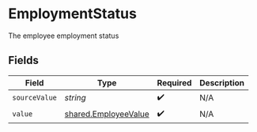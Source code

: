 # EmploymentStatus

The employee employment status


## Fields

| Field                                                               | Type                                                                | Required                                                            | Description                                                         |
| ------------------------------------------------------------------- | ------------------------------------------------------------------- | ------------------------------------------------------------------- | ------------------------------------------------------------------- |
| `sourceValue`                                                       | *string*                                                            | :heavy_check_mark:                                                  | N/A                                                                 |
| `value`                                                             | [shared.EmployeeValue](../../../sdk/models/shared/employeevalue.md) | :heavy_check_mark:                                                  | N/A                                                                 |